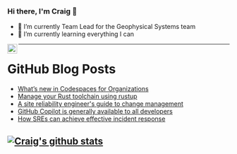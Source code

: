 ### Hi there, I'm Craig 👋

<!--
**CraigTeelFugro/CraigTeelFugro** is a ✨ _special_ ✨ repository because its `README.md` (this file) appears on your GitHub profile.

Here are some ideas to get you started:
-->

- 🔭 I’m currently Team Lead for the Geophysical Systems team
- 🌱 I’m currently learning everything I can

[<img align="left" alt="Craig Teel | LinkedIn" width="22px" src="https://cdn.jsdelivr.net/npm/simple-icons@v3/icons/linkedin.svg" />][linkedin]

---

# GitHub Blog Posts

<!-- BLOG-POST-LIST:START -->
- [What’s new in Codespaces for Organizations](https://github.blog/2022-06-22-whats-new-in-codespaces-for-organizations/)
- [Manage your Rust toolchain using rustup](https://opensource.com/article/22/6/rust-toolchain-rustup)
- [A site reliability engineer&#39;s guide to change management](https://opensource.com/article/22/6/change-management-site-reliability-engineers)
- [GitHub Copilot is generally available to all developers](https://github.blog/2022-06-21-github-copilot-is-generally-available-to-all-developers/)
- [How SREs can achieve effective incident response](https://opensource.com/article/22/6/effective-incident-response-site-reliability-engineers)
<!-- BLOG-POST-LIST:END -->

## [![Craig's github stats](https://github-readme-stats.vercel.app/api?username=craigteelfugro)](https://github.com/anuraghazra/github-readme-stats)


[linkedin]: https://linkedin.com/in/craig-teel-b8786771
